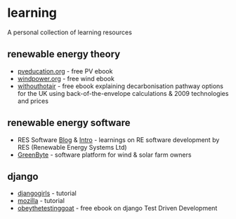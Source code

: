 # learning
A personal collection of learning resources


## renewable energy theory

- [pveducation.org](https://www.pveducation.org/) - free PV ebook
- [windpower.org](http://ele.aut.ac.ir/~wind/en/tour/) - free wind ebook
- [withouthotair](http://withouthotair.com/) - free ebook explaining decarbonisation pathway options for the UK using back-of-the-envelope calculations & 2009 technologies and prices


## renewable energy software

- RES Software [Blog](https://medium.com/res-software-team) & [Intro](https://medium.com/res-software-team/welcome-to-the-res-software-blog-5e856c1bb8b4) - learnings on RE software development by RES (Renewable Energy Systems Ltd)
- [GreenByte](https://www.greenbyte.com/) - software platform for wind & solar farm owners


## django

- [djangogirls](https://djangogirls.org/en/) - tutorial
- [mozilla](https://developer.mozilla.org/en-US/docs/Learn/Server-side/Django) - tutorial
- [obeythetestinggoat](https://www.obeythetestinggoat.com/) - free ebook on django Test Driven Development


